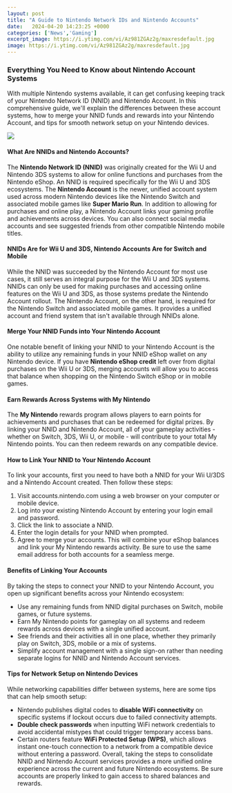 ```yaml
---
layout: post
title: "A Guide to Nintendo Network IDs and Nintendo Accounts"
date:   2024-04-20 14:23:25 +0000
categories: ['News','Gaming']
excerpt_image: https://i.ytimg.com/vi/Az981ZGAz2g/maxresdefault.jpg
image: https://i.ytimg.com/vi/Az981ZGAz2g/maxresdefault.jpg
---
```


### Everything You Need to Know about Nintendo Account Systems  
With multiple Nintendo systems available, it can get confusing keeping track of your Nintendo Network ID (NNID) and Nintendo Account. In this comprehensive guide, we'll explain the differences between these account systems, how to merge your NNID funds and rewards into your Nintendo Account, and tips for smooth network setup on your Nintendo devices.

![](https://www.imore.com/sites/imore.com/files/styles/mediumplus/public/field/image/2017/03/nintendo-account-sign-in-screenshot.jpg)
#### What Are NNIDs and Nintendo Accounts?
The **Nintendo Network ID (NNID)** was originally created for the Wii U and Nintendo 3DS systems to allow for online functions and purchases from the Nintendo eShop. An NNID is required specifically for the Wii U and 3DS ecosystems. 
The **Nintendo Account** is the newer, unified account system used across modern Nintendo devices like the Nintendo Switch and associated mobile games like **Super Mario Run**. In addition to allowing for purchases and online play, a Nintendo Account links your gaming profile and achievements across devices. You can also connect social media accounts and see suggested friends from other compatible Nintendo mobile titles.
#### NNIDs Are for Wii U and 3DS, Nintendo Accounts Are for Switch and Mobile
While the NNID was succeeded by the Nintendo Account for most use cases, it still serves an integral purpose for the Wii U and 3DS systems. NNIDs can only be used for making purchases and accessing online features on the Wii U and 3DS, as those systems predate the Nintendo Account rollout. 
The Nintendo Account, on the other hand, is required for the Nintendo Switch and associated mobile games. It provides a unified account and friend system that isn't available through NNIDs alone.
#### Merge Your NNID Funds into Your Nintendo Account 
One notable benefit of linking your NNID to your Nintendo Account is the ability to utilize any remaining funds in your NNID eShop wallet on any Nintendo device. If you have **Nintendo eShop credit** left over from digital purchases on the Wii U or 3DS, merging accounts will allow you to access that balance when shopping on the Nintendo Switch eShop or in mobile games.
#### Earn Rewards Across Systems with My Nintendo
The **My Nintendo** rewards program allows players to earn points for achievements and purchases that can be redeemed for digital prizes. By linking your NNID and Nintendo Account, all of your gameplay activities - whether on Switch, 3DS, Wii U, or mobile - will contribute to your total My Nintendo points. You can then redeem rewards on any compatible device.
#### How to Link Your NNID to Your Nintendo Account 
To link your accounts, first you need to have both a NNID for your Wii U/3DS and a Nintendo Account created. Then follow these steps:
1. Visit accounts.nintendo.com using a web browser on your computer or mobile device. 
2. Log into your existing Nintendo Account by entering your login email and password.
3. Click the link to associate a NNID. 
4. Enter the login details for your NNID when prompted. 
5. Agree to merge your accounts. 
This will combine your eShop balances and link your My Nintendo rewards activity. Be sure to use the same email address for both accounts for a seamless merge.
#### Benefits of Linking Your Accounts
By taking the steps to connect your NNID to your Nintendo Account, you open up significant benefits across your Nintendo ecosystem:
- Use any remaining funds from NNID digital purchases on Switch, mobile games, or future systems. 
- Earn My Nintendo points for gameplay on all systems and redeem rewards across devices with a single unified account.
- See friends and their activities all in one place, whether they primarily play on Switch, 3DS, mobile or a mix of systems. 
- Simplify account management with a single sign-on rather than needing separate logins for NNID and Nintendo Account services.
#### Tips for Network Setup on Nintendo Devices
While networking capabilities differ between systems, here are some tips that can help smooth setup:
- Nintendo publishes digital codes to **disable WiFi connectivity** on specific systems if lockout occurs due to failed connectivity attempts. 
- **Double check passwords** when inputting WiFi network credentials to avoid accidental mistypes that could trigger temporary access bans.
- Certain routers feature **WiFi Protected Setup (WPS)**, which allows instant one-touch connection to a network from a compatible device without entering a password.
Overall, taking the steps to consolidate NNID and Nintendo Account services provides a more unified online experience across the current and future Nintendo ecosystems. Be sure accounts are properly linked to gain access to shared balances and rewards.